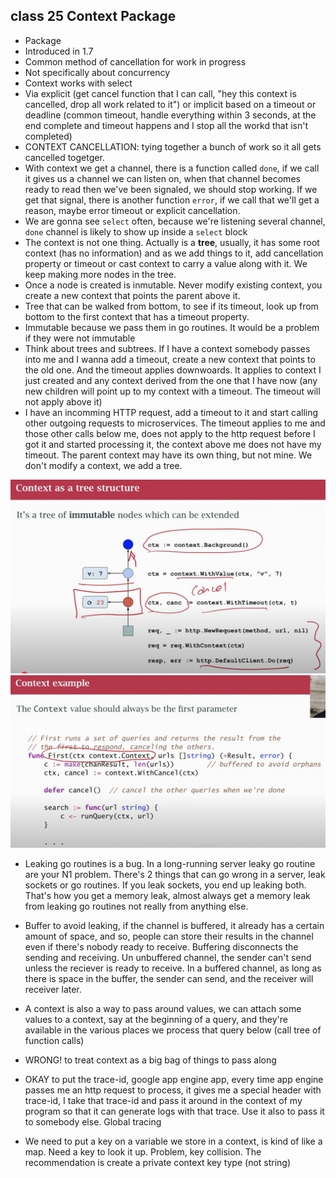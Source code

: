 ## class 25 Context Package

- Package
- Introduced in 1.7
- Common method of cancellation for work in progress
- Not specifically about concurrency
- Context works with select
- Via explicit (get cancel function that I can call, "hey this context is cancelled, drop all work related to it") or implicit based on a timeout or deadline (common timeout, handle everything within 3 seconds, at the end complete and timeout happens and I stop all the workd that isn't completed)
- CONTEXT CANCELLATION: tying together a bunch of work so it all  gets cancelled togetger.
- With context we get a channel, there is a function called `done`, if we call it gives us a channel we can listen on, when that channel becomes ready to read then we've been signaled, we should stop working. If we get that signal, there is another function `error`, if we call that we'll get a reason, maybe error timeout or explicit cancellation.
- We are gonna see `select` often, because we're listening several channel, `done` channel is likely to show up inside a `select` block
- The context is not one thing. Actually is a **tree**, usually, it has some root context (has no information) and as we add things to it, add cancellation property or timeout or cast context to carry a value along with it. We keep making more nodes in the tree. 
- Once a node is created is inmutable. Never modify existing context, you create a new context that points the parent above it. 
- Tree that can be walked from bottom, to see if its timeout, look up from bottom to the first context that has a timeout property.
- Immutable because we pass them in go routines. It would be a problem if they were not immutable
- Think about trees and subtrees. If I have a context somebody passes into me and I wanna add a timeout, create a new context that points to the old one. And the timeout applies downwoards. It applies to context I just created and any context derived from the one that I have now (any new children will point up to my context with a timeout. The timeout will not apply above it)
- I have an incomming HTTP request, add a timeout to it and start calling other outgoing requests to microservices. The timeout applies to me and those other calls below me, does not apply to the http request before I got it and started processing it, the context above me does not have my timeout. The parent context may have its own thing, but not mine. We don't modify a context, we add a tree.


![myimage](./img/image1.png)
![myimage](./img/image2.png)

- Leaking go routines is a bug. In a long-running server leaky go routine are your N1 problem. There's 2 things that can go wrong in a server, leak sockets or go routines. If you leak sockets, you end up leaking both. That's how you get a memory leak, almost always get a memory leak from leaking go routines not really from anything else.

- Buffer to avoid leaking, if the channel is buffered, it already has a certain amount of space, and so, people can store their results in the channel even if there's nobody ready to receive. Buffering disconnects the sending and receiving. Un unbuffered channel, the sender can't send unless the reciever is ready to receive. In a buffered channel, as long as there is space in the buffer, the sender can send, and the receiver will receiver later.

- A context is also a way to pass around values, we can attach some values to a context, say at the beginning of a query, and they're available in the various places we process that query below (call tree of function calls)

- WRONG! to treat context as a big bag of things to pass along

- OKAY to put the trace-id, google app engine app, every time app engine passes me an http request to process, it gives me a special header with trace-id, I take that trace-id and pass it around in the context of my program so that it can generate logs with that trace. Use it also to pass it to somebody else. Global tracing

- We need to put a key on a variable we store in a context, is kind of like a map. Need a key to look it up. Problem, key collision. The recommendation is create a private context key type (not string)